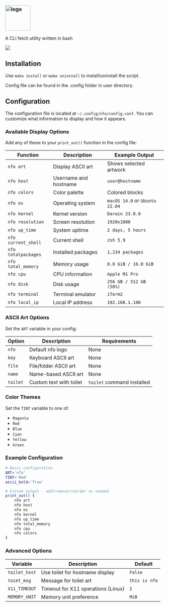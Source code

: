 <!---
https://i.imgur.com/cyk5eVN.png
-->
<h3 align="left"><img src="https://i.imgur.com/9YIHT6C.png" alt="logo" height="80px"></h3>

A CLI fetch utility written in bash

![](https://i.imgur.com/JyIAXzR.png)

## Installation

Use ```make install``` or ```make uninstall``` to install/uninstall the script.

Config file can be found in the .config folder in user directory.

## Configuration

The configuration file is located at `~/.config/nfo/config.conf`. You can customize what information to display and how it appears.

### Available Display Options

Add any of these to your `print_out()` function in the config file:

| Function | Description | Example Output |
|----------|-------------|----------------|
| `nfo art` | Display ASCII art | Shows selected artwork |
| `nfo host` | Username and hostname | `user@hostname` |
| `nfo colors` | Color palette | Colored blocks |
| `nfo os` | Operating system | `macOS 14.0` or `Ubuntu 22.04` |
| `nfo kernel` | Kernel version | `Darwin 23.0.0` |
| `nfo resolution` | Screen resolution | `1920x1080` |
| `nfo up_time` | System uptime | `2 days, 5 hours` |
| `nfo current_shell` | Current shell | `zsh 5.9` |
| `nfo totalpackages` | Installed packages | `1,234 packages` |
| `nfo total_memory` | Memory usage | `8.0 GiB / 16.0 GiB` |
| `nfo cpu` | CPU information | `Apple M1 Pro` |
| `nfo disk` | Disk usage | `256 GB / 512 GB (50%)` |
| `nfo terminal` | Terminal emulator | `iTerm2` |
| `nfo local_ip` | Local IP address | `192.168.1.100` |

### ASCII Art Options

Set the `ART` variable in your config:

| Option | Description | Requirements |
|--------|-------------|--------------|
| `nfo` | Default nfo logo | None |
| `key` | Keyboard ASCII art | None |
| `file` | File/folder ASCII art | None |
| `name` | Name-based ASCII art | None |
| `toilet` | Custom text with toilet | `toilet` command installed |

### Color Themes

Set the `TINT` variable to one of:
- `Magenta`
- `Red` 
- `Blue`
- `Cyan`
- `Yellow`
- `Green`

### Example Configuration

```bash
# Basic configuration
ART='nfo'
TINT='Red'
ascii_bold='True'

# Custom output - add/remove/reorder as needed
print_out() {
    nfo art
    nfo host
    nfo os
    nfo kernel
    nfo up_time
    nfo total_memory
    nfo cpu
    nfo colors
}
```

### Advanced Options

| Variable | Description | Default |
|----------|-------------|---------|
| `toilet_host` | Use toilet for hostname display | `False` |
| `toiet_msg` | Message for toilet art | `this is nfo` |
| `X11_TIMEOUT` | Timeout for X11 operations (Linux) | `2` |
| `MEMORY_UNIT` | Memory unit preference | `MiB` |